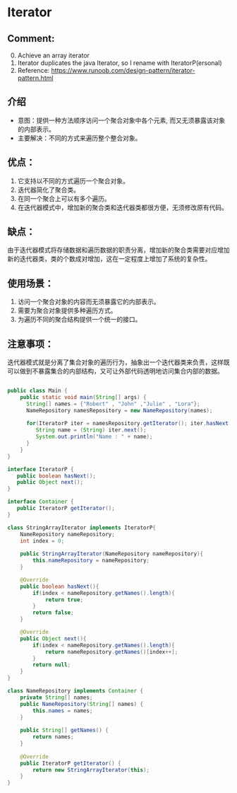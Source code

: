 # Iterator

## Comment:
0. Achieve an array iterator
1. Iterator duplicates the java Iterator, so I rename with IteratorP(ersonal)
2. Reference: https://www.runoob.com/design-pattern/iterator-pattern.html

## 介绍
- 意图：提供一种方法顺序访问一个聚合对象中各个元素, 而又无须暴露该对象的内部表示。
- 主要解决：不同的方式来遍历整个整合对象。

## 优点： 
1. 它支持以不同的方式遍历一个聚合对象。 
2. 迭代器简化了聚合类。 
3. 在同一个聚合上可以有多个遍历。 
4. 在迭代器模式中，增加新的聚合类和迭代器类都很方便，无须修改原有代码。

## 缺点：
由于迭代器模式将存储数据和遍历数据的职责分离，增加新的聚合类需要对应增加新的迭代器类，类的个数成对增加，这在一定程度上增加了系统的复杂性。

## 使用场景： 
1. 访问一个聚合对象的内容而无须暴露它的内部表示。 
2. 需要为聚合对象提供多种遍历方式。 
3. 为遍历不同的聚合结构提供一个统一的接口。

## 注意事项：
迭代器模式就是分离了集合对象的遍历行为，抽象出一个迭代器类来负责，这样既可以做到不暴露集合的内部结构，又可让外部代码透明地访问集合内部的数据。

```java

public class Main {
    public static void main(String[] args) {
      String[] names = {"Robert" , "John" ,"Julie" , "Lora"};
      NameRepository namesRepository = new NameRepository(names);
 
      for(IteratorP iter = namesRepository.getIterator(); iter.hasNext();){
         String name = (String) iter.next();
         System.out.println("Name : " + name);
      } 
    }
}

interface IteratorP {
   public boolean hasNext();
   public Object next();
}

interface Container {
   public IteratorP getIterator();
}

class StringArrayIterator implements IteratorP{
    NameRepository nameRepository;
    int index = 0;
    
    public StringArrayIterator(NameRepository nameRepository){
        this.nameRepository = nameRepository;      
    }

    @Override
    public boolean hasNext(){
        if(index < nameRepository.getNames().length){
            return true;
        }
        return false;
    }

    @Override
    public Object next(){
        if(index < nameRepository.getNames().length){
            return nameRepository.getNames()[index++];
        }
        return null;
    } 
}

class NameRepository implements Container {  
    private String[] names;
    public NameRepository(String[] names) {
        this.names = names;
    }
    
    public String[] getNames() {
        return names;
    }
    
    @Override 
    public IteratorP getIterator() { 
        return new StringArrayIterator(this);
    }  
}

```
